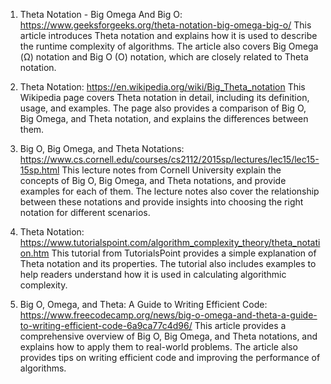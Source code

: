 

1. Theta Notation - Big Omega And Big O: https://www.geeksforgeeks.org/theta-notation-big-omega-big-o/
This article introduces Theta notation and explains how it is used to describe the runtime complexity of algorithms. The article also covers Big Omega (Ω) notation and Big O (O) notation, which are closely related to Theta notation.

2. Theta Notation: https://en.wikipedia.org/wiki/Big_Theta_notation
This Wikipedia page covers Theta notation in detail, including its definition, usage, and examples. The page also provides a comparison of Big O, Big Omega, and Theta notation, and explains the differences between them.

3. Big O, Big Omega, and Theta Notations: https://www.cs.cornell.edu/courses/cs2112/2015sp/lectures/lec15/lec15-15sp.html
This lecture notes from Cornell University explain the concepts of Big O, Big Omega, and Theta notations, and provide examples for each of them. The lecture notes also cover the relationship between these notations and provide insights into choosing the right notation for different scenarios.

4. Theta Notation: https://www.tutorialspoint.com/algorithm_complexity_theory/theta_notation.htm
This tutorial from TutorialsPoint provides a simple explanation of Theta notation and its properties. The tutorial also includes examples to help readers understand how it is used in calculating algorithmic complexity.

5. Big O, Omega, and Theta: A Guide to Writing Efficient Code: https://www.freecodecamp.org/news/big-o-omega-and-theta-a-guide-to-writing-efficient-code-6a9ca77c4d96/
This article provides a comprehensive overview of Big O, Big Omega, and Theta notations, and explains how to apply them to real-world problems. The article also provides tips on writing efficient code and improving the performance of algorithms.